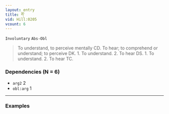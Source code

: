 ```yaml
---
layout: entry
title: གོ་
vid: Hill:0205
vcount: 6
---
```

`Involuntary` `Abs-Obl`
> To understand, to perceive mentally CD\.
 To hear; to comprehend or understand; to perceive DK\.
 1\.
 To understand\.
 2\.
 To hear DS\.
 1\.
 To understand\.
 2\.
 To hear TC\.

### Dependencies (N = 6)
* `arg2` 2
* `obl:arg` 1

---

### Examples



